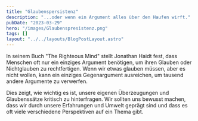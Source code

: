 ```yaml
---
title: "Glaubenspersistenz"
description: "...oder wenn ein Argument alles über den Haufen wirft."
pubDate: "2023-03-29"
hero: "/images/Glaubenspresistenz.png"
tags: []
layout: "../../layouts/BlogPostLayout.astro"
---
```


In seinem Buch "The Righteous Mind" stellt Jonathan Haidt fest, dass Menschen oft nur ein einziges Argument benötigen, um ihren Glauben oder Nichtglauben zu rechtfertigen. Wenn wir etwas glauben müssen, aber es nicht wollen, kann ein einziges Gegenargument ausreichen, um tausend andere Argumente zu verwerfen.

Dies zeigt, wie wichtig es ist, unsere eigenen Überzeugungen und Glaubenssätze kritisch zu hinterfragen. Wir sollten uns bewusst machen, dass wir durch unsere Erfahrungen und Umwelt geprägt sind und dass es oft viele verschiedene Perspektiven auf ein Thema gibt.